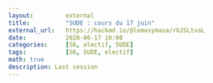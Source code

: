 ```yaml
---
layout:         external
title:          "SUDE : cours du 17 juin"
external_url:   https://hackmd.io/@lemasymasa/rk2SLtvaL
date:           2020-06-17 10:00
categories:     [S6, electif, SUDE]
tags:           [S6, SUDE, electif]
math: true
description: Last session
---
```

